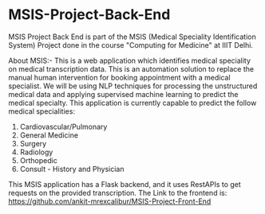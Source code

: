 # MSIS-Project-Back-End
MSIS Project Back End is part of the MSIS (Medical Speciality Identification System) Project done in the course "Computing for Medicine" at IIIT Delhi.

About MSIS:-
This is a web application which identifies medical speciality on medical transcription data. This is an automation solution to replace the manual human intervention for booking appointment with a medical specialist. We will be using NLP techniques for processing the unstructured medical data and applying supervised machine learning to predict the medical specialty.
This application is currently capable to predict the follow medical specialities:
1. Cardiovascular/Pulmonary
2. General Medicine
3. Surgery
4. Radiology
5. Orthopedic
6. Consult - History and Physician

This MSIS application has a Flask backend, and it uses RestAPIs to get requests on the provided transcription.
The Link to the frontend is:
https://github.com/ankit-mrexcalibur/MSIS-Project-Front-End
